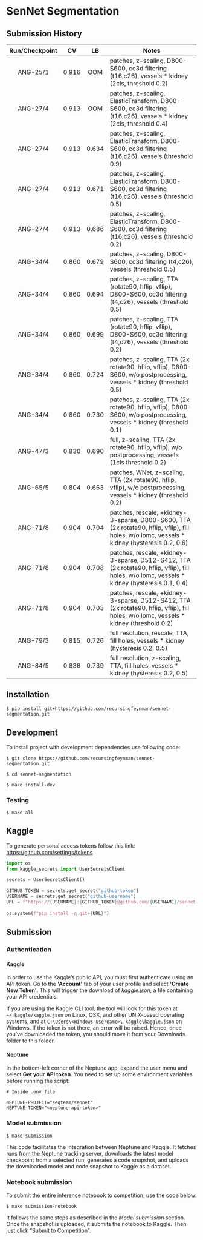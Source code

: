 # SenNet Segmentation

## Submission History

| Run/Checkpoint |   CV  |   LB  | Notes |
|:--------------:|:-----:|:-----:|-------|
|    ANG-25/1    | 0.916 |  OOM  | patches, z-scaling, D800-S600, cc3d filtering (t16,c26), vessels * kidney (2cls, threshold 0.2) |
|    ANG-27/4    | 0.913 |  OOM  | patches, z-scaling, ElasticTransform, D800-S600, cc3d filtering (t16,c26), vessels * kidney  (2cls, threshold 0.4) |
|    ANG-27/4    | 0.913 | 0.634 | patches, z-scaling, ElasticTransform, D800-S600, cc3d filtering (t16,c26), vessels (threshold 0.9) |
|    ANG-27/4    | 0.913 | 0.671 | patches, z-scaling, ElasticTransform, D800-S600, cc3d filtering (t16,c26), vessels (threshold 0.5) |
|    ANG-27/4    | 0.913 | 0.686 | patches, z-scaling, ElasticTransform, D800-S600, cc3d filtering (t16,c26), vessels (threshold 0.2) |
|    ANG-34/4    | 0.860 | 0.679 | patches, z-scaling, D800-S600, cc3d filtering (t4,c26), vessels (threshold 0.5) |
|    ANG-34/4    | 0.860 | 0.694 | patches, z-scaling, TTA (rotate90, hflip, vflip), D800-S600, cc3d filtering (t4,c26), vessels (threshold 0.5) |
|    ANG-34/4    | 0.860 | 0.699 | patches, z-scaling, TTA (rotate90, hflip, vflip), D800-S600, cc3d filtering (t4,c26), vessels (threshold 0.2) |
|    ANG-34/4    | 0.860 | 0.724 | patches, z-scaling, TTA (2x rotate90, hflip, vflip), D800-S600, w/o postprocessing, vessels * kidney (threshold 0.5) |
|    ANG-34/4    | 0.860 | 0.730 | patches, z-scaling, TTA (2x rotate90, hflip, vflip), D800-S600, w/o postprocessing, vessels * kidney (threshold 0.1) |
|    ANG-47/3    | 0.830 | 0.690 | full, z-scaling, TTA (2x rotate90, hflip, vflip), w/o postprocessing, vessels (1cls threshold 0.2) |
|    ANG-65/5    | 0.804 | 0.663 | patches, WNet, z-scaling, TTA (2x rotate90, hflip, vflip), w/o postprocessing, vessels * kidney (threshold 0.2) |
|    ANG-71/8    | 0.904 | 0.704 | patches, rescale, +kidney-3-sparse, D800-S600, TTA (2x rotate90, hflip, vflip), fill holes, w/o lomc, vessels * kidney (hysteresis 0.2, 0.6)|
|    ANG-71/8    | 0.904 | 0.708 | patches, rescale, +kidney-3-sparse, D512-S412, TTA (2x rotate90, hflip, vflip), fill holes, w/o lomc, vessels * kidney (hysteresis 0.1, 0.4)|
|    ANG-71/8    | 0.904 | 0.703 | patches, rescale, +kidney-3-sparse, D512-S412, TTA (2x rotate90, hflip, vflip), fill holes, w/o lomc, vessels * kidney (threshold 0.2) |
|    ANG-79/3    | 0.815 | 0.726 | full resolution, rescale, TTA, fill holes, vessels * kidney (hysteresis 0.2, 0.5) |
|    ANG-84/5    | 0.838 | 0.739 | full resolution, z-scaling, TTA, fill holes, vessels * kidney (hysteresis 0.2, 0.5) |

## Installation

```shell
$ pip install git+https://github.com/recursingfeynman/sennet-segmentation.git
```

## Development

To install project with development dependencies use following code:

```shell
$ git clone https://github.com/recursingfeynman/sennet-segmentation.git

$ cd sennet-segmentation

$ make install-dev
```

### Testing

```shell
$ make all
```

## Kaggle
To generate personal access tokens follow this link: https://github.com/settings/tokens

```python
import os
from kaggle_secrets import UserSecretsClient

secrets = UserSecretsClient()

GITHUB_TOKEN = secrets.get_secret("github-token")
USERNAME = secrets.get_secret("github-username")
URL = f"https://{USERNAME}:{GITHUB_TOKEN}@github.com/{USERNAME}/sennet-segmentation.git"
    
os.system(f"pip install -q git+{URL}")
```

## Submission

### Authentication

#### Kaggle

In order to use the Kaggle’s public API, you must first authenticate using an API token. Go to the **'Account'** tab of your user profile and select **'Create New Token'**. This will trigger the download of *kaggle.json*, a file containing your API credentials.

If you are using the Kaggle CLI tool, the tool will look for this token at `~/.kaggle/kaggle.json` on Linux, OSX, and other UNIX-based operating systems, and at `C:\Users\<Windows-username>\.kaggle\kaggle.json` on Windows. If the token is not there, an error will be raised. Hence, once you’ve downloaded the token, you should move it from your Downloads folder to this folder.

#### Neptune

In the bottom-left corner of the Neptune app, expand the user menu and select **Get your API token**. You need to set up some environment variables before running the script:

```dosini
# Inside .env file

NEPTUNE-PROJECT="segteam/sennet"
NEPTUNE-TOKEN="<neptune-api-token>"
```

### Model submission

```shell
$ make submission
```

This code facilitates the integration between Neptune and Kaggle. It fetches runs from the Neptune tracking server, downloads the latest model checkpoint from a selected run, generates a code snapshot, and uploads the downloaded model and code snapshot to Kaggle as a dataset.

### Notebook submission
To submit the entire inference notebook to competition, use the code below: 

```shell
$ make submission-notebook
```

It follows the same steps as described in the *Model submission* section. Once the snapshot is uploaded, it submits the notebook to Kaggle. Then just click “Submit to Competition”.
